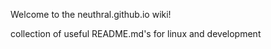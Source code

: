 Welcome to the neuthral.github.io wiki!

collection of useful README.md's for linux and development

